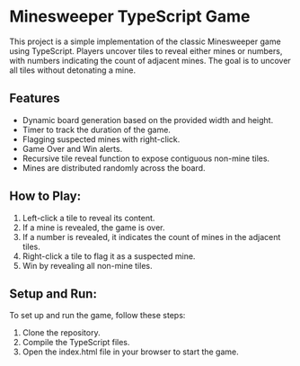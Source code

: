 # Minesweeper TypeScript Game

This project is a simple implementation of the classic Minesweeper game using TypeScript. Players uncover tiles to reveal either mines or numbers, with numbers indicating the count of adjacent mines. The goal is to uncover all tiles without detonating a mine.

## Features

- Dynamic board generation based on the provided width and height.
- Timer to track the duration of the game.
- Flagging suspected mines with right-click.
- Game Over and Win alerts.
- Recursive tile reveal function to expose contiguous non-mine tiles.
- Mines are distributed randomly across the board.

## How to Play:

1. Left-click a tile to reveal its content. 
2. If a mine is revealed, the game is over.
3. If a number is revealed, it indicates the count of mines in the adjacent tiles.
4. Right-click a tile to flag it as a suspected mine.
5. Win by revealing all non-mine tiles.

## Setup and Run:

To set up and run the game, follow these steps:

1. Clone the repository.
2. Compile the TypeScript files.
3. Open the index.html file in your browser to start the game.
